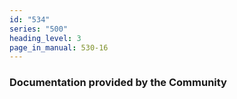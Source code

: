```yaml
---
id: "534"
series: "500"
heading_level: 3
page_in_manual: 530-16
---
```


### Documentation provided by the Community
